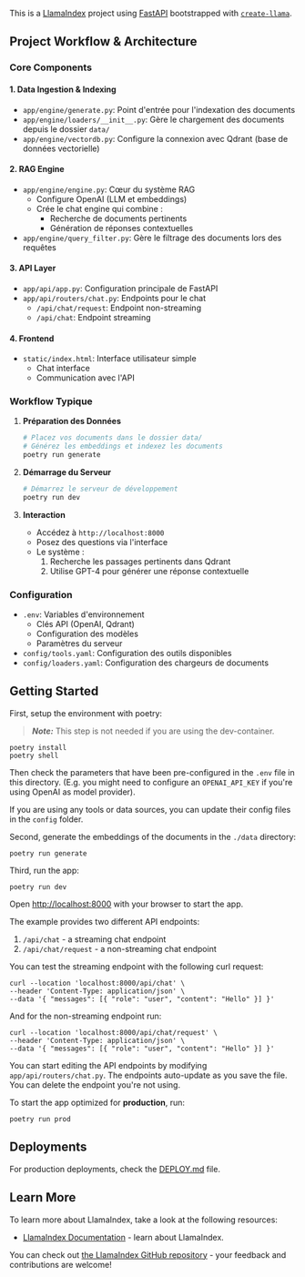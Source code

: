 This is a [LlamaIndex](https://www.llamaindex.ai/) project using [FastAPI](https://fastapi.tiangolo.com/) bootstrapped with [`create-llama`](https://github.com/run-llama/LlamaIndexTS/tree/main/packages/create-llama).

## Project Workflow & Architecture

### Core Components

#### 1. Data Ingestion & Indexing
- `app/engine/generate.py`: Point d'entrée pour l'indexation des documents
- `app/engine/loaders/__init__.py`: Gère le chargement des documents depuis le dossier `data/`
- `app/engine/vectordb.py`: Configure la connexion avec Qdrant (base de données vectorielle)

#### 2. RAG Engine
- `app/engine/engine.py`: Cœur du système RAG
  - Configure OpenAI (LLM et embeddings)
  - Crée le chat engine qui combine :
    - Recherche de documents pertinents
    - Génération de réponses contextuelles
- `app/engine/query_filter.py`: Gère le filtrage des documents lors des requêtes

#### 3. API Layer
- `app/api/app.py`: Configuration principale de FastAPI
- `app/api/routers/chat.py`: Endpoints pour le chat
  - `/api/chat/request`: Endpoint non-streaming
  - `/api/chat`: Endpoint streaming

#### 4. Frontend
- `static/index.html`: Interface utilisateur simple
  - Chat interface
  - Communication avec l'API

### Workflow Typique

1. **Préparation des Données**
   ```bash
   # Placez vos documents dans le dossier data/
   # Générez les embeddings et indexez les documents
   poetry run generate
   ```

2. **Démarrage du Serveur**
   ```bash
   # Démarrez le serveur de développement
   poetry run dev
   ```

3. **Interaction**
   - Accédez à `http://localhost:8000`
   - Posez des questions via l'interface
   - Le système :
     1. Recherche les passages pertinents dans Qdrant
     2. Utilise GPT-4 pour générer une réponse contextuelle

### Configuration
- `.env`: Variables d'environnement
  - Clés API (OpenAI, Qdrant)
  - Configuration des modèles
  - Paramètres du serveur
- `config/tools.yaml`: Configuration des outils disponibles
- `config/loaders.yaml`: Configuration des chargeurs de documents

## Getting Started

First, setup the environment with poetry:

> **_Note:_** This step is not needed if you are using the dev-container.

```
poetry install
poetry shell
```

Then check the parameters that have been pre-configured in the `.env` file in this directory. (E.g. you might need to configure an `OPENAI_API_KEY` if you're using OpenAI as model provider).

If you are using any tools or data sources, you can update their config files in the `config` folder.

Second, generate the embeddings of the documents in the `./data` directory:

```
poetry run generate
```

Third, run the app:

```
poetry run dev
```

Open [http://localhost:8000](http://localhost:8000) with your browser to start the app.

The example provides two different API endpoints:

1. `/api/chat` - a streaming chat endpoint
2. `/api/chat/request` - a non-streaming chat endpoint

You can test the streaming endpoint with the following curl request:

```
curl --location 'localhost:8000/api/chat' \
--header 'Content-Type: application/json' \
--data '{ "messages": [{ "role": "user", "content": "Hello" }] }'
```

And for the non-streaming endpoint run:

```
curl --location 'localhost:8000/api/chat/request' \
--header 'Content-Type: application/json' \
--data '{ "messages": [{ "role": "user", "content": "Hello" }] }'
```

You can start editing the API endpoints by modifying `app/api/routers/chat.py`. The endpoints auto-update as you save the file. You can delete the endpoint you're not using.

To start the app optimized for **production**, run:

```
poetry run prod
```

## Deployments

For production deployments, check the [DEPLOY.md](DEPLOY.md) file.

## Learn More

To learn more about LlamaIndex, take a look at the following resources:

- [LlamaIndex Documentation](https://docs.llamaindex.ai) - learn about LlamaIndex.

You can check out [the LlamaIndex GitHub repository](https://github.com/run-llama/llama_index) - your feedback and contributions are welcome!

